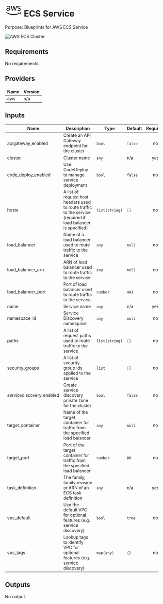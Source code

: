 # ![AWS](aws-logo.png) ECS Service

Purpose: Blueprints for AWS ECS Service

![AWS ECS Cluster](aws\_ecs\_service.png)

## Requirements

No requirements.

## Providers

| Name | Version |
|------|---------|
| aws | n/a |

## Inputs

| Name | Description | Type | Default | Required |
|------|-------------|------|---------|:--------:|
| apigateway\_enabled | Create an API Gateway endpoint for the cluster | `bool` | `false` | no |
| cluster | Cluster name | `any` | n/a | yes |
| code\_deploy\_enabled | Use CodeDeploy to manage service deployment | `bool` | `false` | no |
| hosts | A list of request host headers used to route traffic to the service (required if load balancer is specified) | `list(string)` | `[]` | no |
| load\_balancer | Name of a load balancer used to route traffic to the service | `any` | `null` | no |
| load\_balancer\_arn | ARN of load balancer used to route traffic to the service | `any` | `null` | no |
| load\_balancer\_port | Port of load balancer used to route traffic to the service | `number` | `443` | no |
| name | Service name | `any` | n/a | yes |
| namespace\_id | Service Discovery namespace | `any` | `null` | no |
| paths | A list of request paths used to route traffic to the service | `list(string)` | `[]` | no |
| security\_groups | A list of security group ids applied to the service | `list` | `[]` | no |
| servicediscovery\_enabled | Create service discovery private zone for the cluster | `bool` | `false` | no |
| target\_container | Name of the target container for traffic from the specified load balancer | `any` | `null` | no |
| target\_port | Port of the target container for traffic from the specified load balancer | `number` | `80` | no |
| task\_definition | The family, family:revision or ARN of an ECS task definition | `any` | n/a | yes |
| vpc\_default | Use the default VPC for optional features (e.g. service discovery) | `bool` | `true` | no |
| vpc\_tags | Lookup tags to identify VPC for optional features (e.g. service discovery) | `map(any)` | `{}` | no |

## Outputs

No output.

